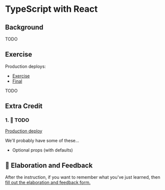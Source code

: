 # TypeScript with React

## Background

TODO

## Exercise

Production deploys:

- [Exercise](http://react-fundamentals.netlify.app/isolated/exercise/05.tsx)
- [Final](http://react-fundamentals.netlify.app/isolated/final/05.tsx)

TODO

## Extra Credit

### 1. 💯 TODO

[Production deploy](http://react-fundamentals.netlify.app/isolated/final/05.extra-1.tsx)

We'll probably have some of these...

- Optional props (with defaults)

## 🦉 Elaboration and Feedback

<div>
<span>After the instruction, if you want to remember what you've just learned, then </span>
<a rel="noopener noreferrer" target="_blank" href="https://ws.kcd.im/?ws=React%20Fundamentals%20%E2%9A%9B&e=05%3A%20TypeScript%20with%20React&em=">
  fill out the elaboration and feedback form.
</a>
</div>
